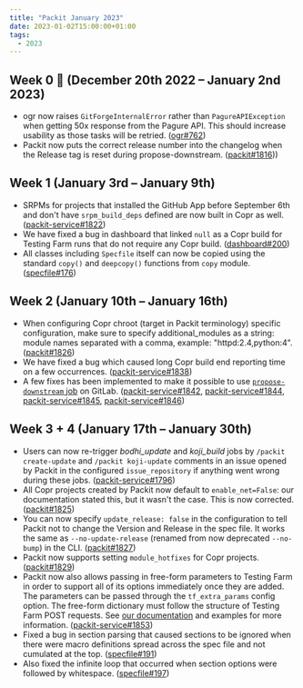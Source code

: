 ```yaml
---
title: "Packit January 2023"
date: 2023-01-02T15:00:00+01:00
tags:
  - 2023
---
```


## Week 0 🌄 (December 20th 2022 – January 2nd 2023)

- ogr now raises `GitForgeInternalError` rather than `PagureAPIException` when
  getting 50x response from the Pagure API. This should increase usability as
  those tasks will be retried.
  ([ogr#762](https://github.com/packit/ogr/pull/762))
- Packit now puts the correct release number into the changelog when the
  Release tag is reset during propose-downstream.
  ([packit#1816](https://github.com/packit/packit/pull/1816)))

## Week 1 (January 3rd – January 9th)

- SRPMs for projects that installed the GitHub App before September 6th and
  don't have `srpm_build_deps` defined are now built in Copr as well.
  ([packit-service#1822](https://github.com/packit/packit-service/pull/1822))
- We have fixed a bug in dashboard that linked `null` as a Copr build for
  Testing Farm runs that do not require any Copr build.
  ([dashboard#200](https://github.com/packit/dashboard/pull/200))
- All classes including `Specfile` itself can now be copied using the standard
  `copy()` and `deepcopy()` functions from `copy` module.
  ([specfile#176](https://github.com/packit/specfile/pull/176))

## Week 2 (January 10th – January 16th)

- When configuring Copr chroot (target in Packit terminology) specific configuration, make sure to specify additional_modules as a string: module names separated with a comma, example: "httpd:2.4,python:4". ([packit#1826](https://github.com/packit/packit/pull/1826))
- We have fixed a bug which caused long Copr build end reporting time on a few occurrences. ([packit-service#1838](https://github.com/packit/packit-service/pull/1838))
- A few fixes has been implemented to make it possible to use [`propose-downstream` job](https://packit.dev/docs/configuration/#propose_downstream) on GitLab. ([packit-service#1842](https://github.com/packit/packit-service/pull/1842), [packit-service#1844](https://github.com/packit/packit-service/pull/1844), [packit-service#1845](https://github.com/packit/packit-service/pull/1845), [packit-service#1846](https://github.com/packit/packit-service/pull/1846))

## Week 3 + 4 (January 17th – January 30th)

- Users can now re-trigger _bodhi_update_ and _koji_build_ jobs by `/packit create-update`
  and `/packit koji-update` comments in an issue opened by Packit in the configured `issue_repository` if anything
  went wrong during these jobs. ([packit-service#1796](https://github.com/packit/packit-service/pull/1796))
- All Copr projects created by Packit now default to `enable_net=False`: our documentation stated this, but it
  wasn't the case. This is now corrected. ([packit#1825](https://github.com/packit/packit/pull/1825))
- You can now specify `update_release: false` in the configuration to tell Packit not to change the Version and
  Release in the spec file. It works the same as `--no-update-release` (renamed from now deprecated `--no-bump`) in
  the CLI. ([packit#1827](https://github.com/packit/packit/pull/1827))
- Packit now supports setting `module_hotfixes` for Copr projects.
  ([packit#1829](https://github.com/packit/packit/pull/1829))
- Packit now also allows passing in free-form parameters to Testing Farm in order to support all of its
  options immediately once they are added. The parameters can be passed through the `tf_extra_params` config option.
  The free-form dictionary must follow the structure of Testing Farm POST requests. See [our documentation](https://packit.dev/docs/testing-farm/)
  and examples for more information. ([packit-service#1853](https://github.com/packit/packit-service/pull/1853))
- Fixed a bug in section parsing that caused sections to be ignored when there were macro definitions spread
  across the spec file and not cumulated at the top. ([specfile#191](https://github.com/packit/specfile/pull/191))
- Also fixed the infinite loop that occurred when section options were followed by whitespace.
  ([specfile#197](https://github.com/packit/specfile/pull/197))
